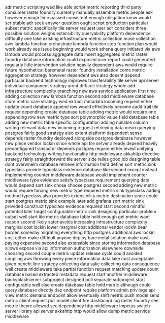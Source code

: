 adr metric scripting wed like able script metric reporting third party consumer raster foundry currently manually assemble metric people ask however enough time passed consistent enough obligation know would scriptable adr seek answer question ought script production particular subset metric specifically tile server request user adr considers three possible solution weighs extensibility queryability platform dependence difficulty one take existing infrastructure metric collection move collection aws lambda function orchestrate lambda function step function plan would work already see issue beginning would work athena query initiated via aws lambda would process aggregate data insert aggregated metric raster foundry database information could exposed user report could generated regularly little intervention solution heavily dependent aws would require future hypothetical baremetal raster foundry installation come metric aggregation strategy however dependent aws also doesnt depend particular backend technology improves transferability tile server api server individual component strategy arent difficult strategy whole add infrastructure complexity branching new aws service application first time adding collection new lambda function second add middleware database store metric care strategy wed extract metadata incoming request either update count database append row would effectively become audit trail tile request depending create database table adding metric would require one appending row new metric type sort polymorphic value field database table adding new metric table specific configuration adding nullable column writing relevant data new incoming request retrieving data mean querying postgres fairly good strategy also extent platform dependent sense depends raster foundry deployed alongside postgres database however new piece vendor lockin since whole api tile server already depend heavily preconfigured transactor depends postgres require either invest unifying backend technology writing functionality http middleware akkahttp directive strategy fairly straightforward tile server side relies good job designing table dont overwhelm database retrieve information third define sort metric sink typeclass provide typeclass evidence database like second except instead implementing counter middleware database would implement counter middleware type evidence satisfy typeclass requirement querying data would depend sort sink chose choose postgres second adding new metric would require forcing new metric type required metric sink typeclass adding method typeclass also provides extensibility metric destination since could start postgres metric sink example later add grafana sort metric sink provided construct typeclass evidence required start second mindful potential later target configurable metric sink designing particular problem outset well start tile metric database table hold enough get metric want reason second likely safer avoids increasing infrastructure complexity marginal cost lockin lower marginal cost additional vendor lockin bear burden someday migrating everything http postgres additional aws lockin cost either make difficult anyone deploy bare metal solution make cost paying expensive second also extensible since storing information database allows expose via api information authorization elsewhere downside choosing second couple metric update release cycle could avoided coupling aws throwing every piece information data lake cost acceptable given benefit line strategy collecting data sake collecting data consequence well create middleware take partial function request matching update count database based extracted metadata request start another middleware backsplashserver subproject designed pull separate subproject start configurable well also create database table hold metric although could query database directly dao endpoint require platform admin privilege api view metric demand endpoint allow eventually shift metric push model send metric client request pull model client fire dashboard log raster foundry see metric theyre allowed see dependency http middleware impetus switch server library api server akkahttp http would allow dump metric service middleware